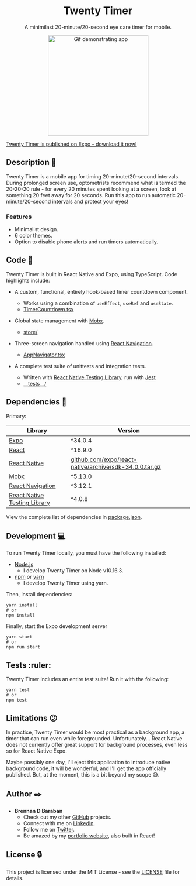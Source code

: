 <h1 align="center">Twenty Timer</h1>
<p align="center">
  A minimilast 20-minute/20-second eye care timer for mobile.
</p>

<p align="center">
  <img
    src="https://github.com/bdbaraban/twenty-timer/blob/master/src/assets/demo.gif"
    alt="Gif demonstrating app"
    width="275"
  />
</p>

[Twenty Timer is published on Expo - download it now!](https://expo.io/@bdbaraban/twenty-timer)

## Description :speech_balloon:

Twenty Timer is a mobile app for timing 20-minute/20-second intervals. During
prolonged screen use, optometrists recommend what is termed the 20-20-20 rule -
for every 20 minutes spent looking at a screen, look at something 20 feet
away for 20 seconds. Run this app to run automatic 20-minute/20-second intervals and
protect your eyes!

### Features

- Minimalist design.
- 6 color themes.
- Option to disable phone alerts and run timers automatically.

## Code :high_brightness:

Twenty Timer is built in React Native and Expo, using TypeScript. Code highlights include:

- A custom, functional, entirely hook-based timer countdown component.

  - Works using a combination of `useEffect`, `useRef` and `useState`.
  - [TimerCountdown.tsx](./components/TimerCountdown.tsx)

- Global state management with [Mobx](https://mobx.js.org/).

  - [store/](./store)

- Three-screen navigation handled using [React Navigation](https://reactnavigation.org/).

  - [AppNavigator.tsx](./AppNavigator.tsx)

- A complete test suite of unittests and integration tests.

  - Written with [React Native Testing Library](https://www.native-testing-library.com/), run with [Jest](https://jestjs.io/)
  - [\_\_tests\_\_/](./__tests__)

## Dependencies :couple:

Primary:

| Library                                                                 | Version                                                                                                                  |
| ----------------------------------------------------------------------- | ------------------------------------------------------------------------------------------------------------------------ |
| [Expo](https://expo.io/)                                                | ^34.0.4                                                                                                                  |
| [React](https://reactjs.org/)                                           | ^16.9.0                                                                                                                  |
| [React Native](https://facebook.github.io/react-native/)                | [github.com/expo/react-native/archive/sdk-34.0.0.tar.gz](https://github.com/expo/react-native/archive/sdk-34.0.0.tar.gz) |
| [Mobx](https://mobx.js.org/)                                            | ^5.13.0                                                                                                                  |
| [React Navigation](https://reactnavigation.org/)                        | ^3.12.1                                                                                                                  |
| [React Native Testing Library](https://www.native-testing-library.com/) | ^4.0.8                                                                                                                   |

View the complete list of dependencies in [package.json](./package.json).

## Development :computer:

To run Twenty Timer locally, you must have the following installed:

- [Node.js](https://nodejs.org/en/)
  - I develop Twenty Timer on Node v10.16.3.
- [npm](https://www.npmjs.com/) or [yarn](https://yarnpkg.com/en/)
  - I develop Twenty Timer using yarn.

Then, install dependencies:

```
yarn install
# or
npm install
```

Finally, start the Expo development server

```
yarn start
# or
npm run start
```

## Tests :ruler:

Twenty Timer includes an entire test suite! Run it with the following:

```
yarn test
# or
npm test
```

## Limitations :confused:

In practice, Twenty Timer would be most practical as a background app, a timer that can run even while foregrounded. Unfortunately... React Native does not currently offer great support for background processes, even less so for React Native Expo.

Maybe possibly one day, I'll eject this application to introduce native background code, it will be wonderful, and I'll get the app officially published. But, at the moment, this is a bit beyond my scope :sweat_smile:.

## Author :black_nib:

- **Brennan D Baraban**
  - Check out my other [GitHub](https://github.com/bdbaraban) projects.
  - Connect with me on [LinkedIn](https://linkedin.com/in/bdbaraban).
  - Follow me on [Twitter](https://twitter.com/bdov_).
  - Be amazed by my [portfolio website](https://bdov.dev), also built in React!

## License :lock:

This project is licensed under the MIT License - see the [LICENSE](./LICENSE) file for details.
